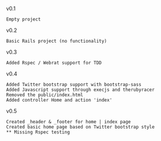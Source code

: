 v0.1

    Empty project

v0.2

    Basic Rails project (no functionality)

v0.3

    Added Rspec / Webrat support for TDD

v0.4

    Added Twitter bootstrap support with bootstrap-sass
    Added Javascript support through execjs and therubyracer
    Removed the public/index.html
    Added controller Home and action 'index'

v0.5

    Created _header & _footer for home | index page
    Created basic home page based on Twitter bootstrap style
    ** Missing Rspec testing